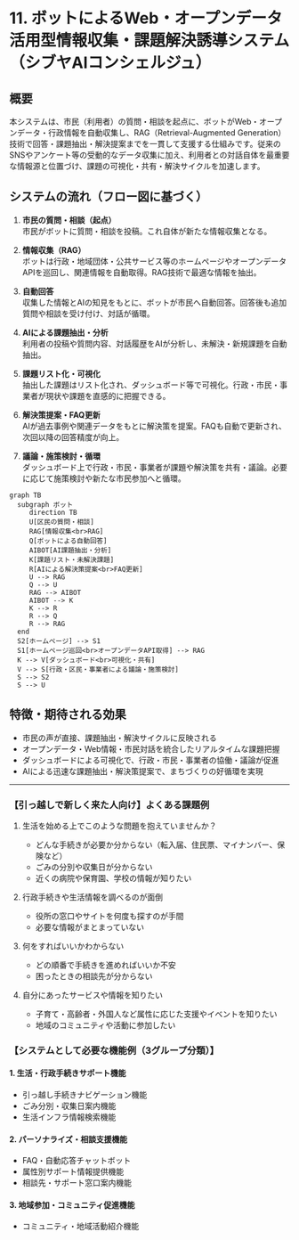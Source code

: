 # 11. ボットによるWeb・オープンデータ活用型情報収集・課題解決誘導システム（シブヤAIコンシェルジュ）

## 概要

本システムは、市民（利用者）の質問・相談を起点に、ボットがWeb・オープンデータ・行政情報を自動収集し、RAG（Retrieval-Augmented Generation）技術で回答・課題抽出・解決提案までを一貫して支援する仕組みです。従来のSNSやアンケート等の受動的なデータ収集に加え、利用者との対話自体を最重要な情報源と位置づけ、課題の可視化・共有・解決サイクルを加速します。

## システムの流れ（フロー図に基づく）

1. **市民の質問・相談（起点）**  
	市民がボットに質問・相談を投稿。これ自体が新たな情報収集となる。

2. **情報収集（RAG）**  
	ボットは行政・地域団体・公共サービス等のホームページやオープンデータAPIを巡回し、関連情報を自動取得。RAG技術で最適な情報を抽出。

3. **自動回答**  
	収集した情報とAIの知見をもとに、ボットが市民へ自動回答。回答後も追加質問や相談を受け付け、対話が循環。

4. **AIによる課題抽出・分析**  
	利用者の投稿や質問内容、対話履歴をAIが分析し、未解決・新規課題を自動抽出。

5. **課題リスト化・可視化**  
	抽出した課題はリスト化され、ダッシュボード等で可視化。行政・市民・事業者が現状や課題を直感的に把握できる。

6. **解決策提案・FAQ更新**  
	AIが過去事例や関連データをもとに解決策を提案。FAQも自動で更新され、次回以降の回答精度が向上。

7. **議論・施策検討・循環**  
	ダッシュボード上で行政・市民・事業者が課題や解決策を共有・議論。必要に応じて施策検討や新たな市民参加へと循環。

```mermaid
graph TB
  subgraph ボット
	 direction TB
	 U[区民の質問・相談]
	 RAG[情報収集<br>RAG]
	 Q[ボットによる自動回答]
	 AIBOT[AI課題抽出・分析]
	 K[課題リスト・未解決課題]
	 R[AIによる解決策提案<br>FAQ更新]
	 U --> RAG
	 Q --> U
	 RAG --> AIBOT
	 AIBOT --> K
	 K --> R
	 R --> Q
	 R --> RAG
  end
  S2[ホームページ] --> S1
  S1[ホームページ巡回<br>オープンデータAPI取得] --> RAG
  K --> V[ダッシュボード<br>可視化・共有]
  V --> S[行政・区民・事業者による議論・施策検討]
  S --> S2
  S --> U
```

## 特徴・期待される効果

- 市民の声が直接、課題抽出・解決サイクルに反映される
- オープンデータ・Web情報・市民対話を統合したリアルタイムな課題把握
- ダッシュボードによる可視化で、行政・市民・事業者の協働・議論が促進
- AIによる迅速な課題抽出・解決策提案で、まちづくりの好循環を実現

---

### 【引っ越しで新しく来た人向け】よくある課題例

1. 生活を始める上でこのような問題を抱えていませんか？
	- どんな手続きが必要か分からない（転入届、住民票、マイナンバー、保険など）
	- ごみの分別や収集日が分からない
	- 近くの病院や保育園、学校の情報が知りたい

2. 行政手続きや生活情報を調べるのが面倒
	- 役所の窓口やサイトを何度も探すのが手間
	- 必要な情報がまとまっていない

3. 何をすればいいかわからない
	- どの順番で手続きを進めればいいか不安
	- 困ったときの相談先が分からない

4. 自分にあったサービスや情報を知りたい
	- 子育て・高齢者・外国人など属性に応じた支援やイベントを知りたい
	- 地域のコミュニティや活動に参加したい
	
	
### 【システムとして必要な機能例（3グループ分類）】

#### 1. 生活・行政手続きサポート機能
- 引っ越し手続きナビゲーション機能
- ごみ分別・収集日案内機能
- 生活インフラ情報検索機能

#### 2. パーソナライズ・相談支援機能
- FAQ・自動応答チャットボット
- 属性別サポート情報提供機能
- 相談先・サポート窓口案内機能

#### 3. 地域参加・コミュニティ促進機能
- コミュニティ・地域活動紹介機能

